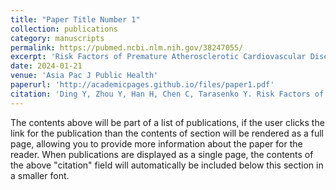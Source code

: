 ```yaml
---
title: "Paper Title Number 1"
collection: publications
category: manuscripts
permalink: https://pubmed.ncbi.nlm.nih.gov/38247055/
excerpt: 'Risk Factors of Premature Atherosclerotic Cardiovascular Disease in China: A Longitudinal Analysis of the China Health and Nutrition Survey Cohort'
date: 2024-01-21
venue: 'Asia Pac J Public Health'
paperurl: 'http://academicpages.github.io/files/paper1.pdf'
citation: 'Ding Y, Zhou Y, Han H, Chen C, Tarasenko Y. Risk Factors of Premature Atherosclerotic Cardiovascular Disease in China: A Longitudinal Analysis of the China Health and Nutrition Survey Cohort. Asia Pac J Public Health. 2024 Mar;36(2-3):192-201. '
---
```

The contents above will be part of a list of publications, if the user clicks the link for the publication than the contents of section will be rendered as a full page, allowing you to provide more information about the paper for the reader. When publications are displayed as a single page, the contents of the above "citation" field will automatically be included below this section in a smaller font.
